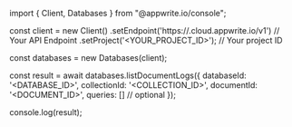 import { Client, Databases } from "@appwrite.io/console";

const client = new Client()
    .setEndpoint('https://<REGION>.cloud.appwrite.io/v1') // Your API Endpoint
    .setProject('<YOUR_PROJECT_ID>'); // Your project ID

const databases = new Databases(client);

const result = await databases.listDocumentLogs({
    databaseId: '<DATABASE_ID>',
    collectionId: '<COLLECTION_ID>',
    documentId: '<DOCUMENT_ID>',
    queries: [] // optional
});

console.log(result);
